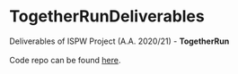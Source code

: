 # TogetherRunDeliverables
Deliverables of ISPW Project (A.A. 2020/21) - **TogetherRun**<br><br>
Code repo can be found <a href="https://github.com/gianmarco0240581/TogetherRun">here</a>.
